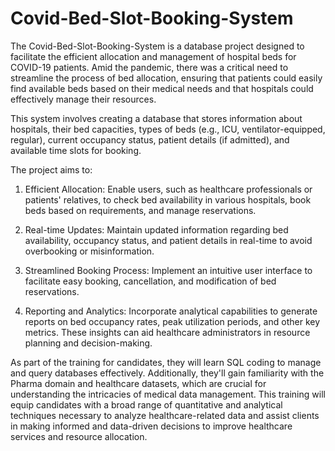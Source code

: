 # Covid-Bed-Slot-Booking-System
The Covid-Bed-Slot-Booking-System is a database project designed to facilitate the efficient allocation and management of hospital beds for COVID-19 patients. Amid the pandemic, there was a critical need to streamline the process of bed allocation, ensuring that patients could easily find available beds based on their medical needs and that hospitals could effectively manage their resources.

This system involves creating a database that stores information about hospitals, their bed capacities, types of beds (e.g., ICU, ventilator-equipped, regular), current occupancy status, patient details (if admitted), and available time slots for booking.

The project aims to:

1. Efficient Allocation: Enable users, such as healthcare professionals or patients' relatives, to check bed availability in various hospitals, book beds based on requirements, and manage reservations.

2. Real-time Updates: Maintain updated information regarding bed availability, occupancy status, and patient details in real-time to avoid overbooking or misinformation.

3. Streamlined Booking Process: Implement an intuitive user interface to facilitate easy booking, cancellation, and modification of bed reservations.

4. Reporting and Analytics: Incorporate analytical capabilities to generate reports on bed occupancy rates, peak utilization periods, and other key metrics. These insights can aid healthcare administrators in resource planning and decision-making.

As part of the training for candidates, they will learn SQL coding to manage and query databases effectively. Additionally, they'll gain familiarity with the Pharma domain and healthcare datasets, which are crucial for understanding the intricacies of medical data management. This training will equip candidates with a broad range of quantitative and analytical techniques necessary to analyze healthcare-related data and assist clients in making informed and data-driven decisions to improve healthcare services and resource allocation.
